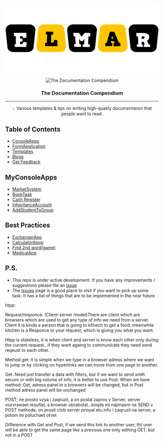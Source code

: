 ![banner](https://github.com/elmar049/PragmatechCsharpProject/blob/master/banner.png)
<p align="center">
 <img src="https://i.imgur.com/rSyq3MW.png" alt="The Documentation Compendium"></a>
</p>

<h3 align="center">The Documentation Compendium</h3>

<div align="center">


</div>

---

<p align = "center">💡 Various templates & tips on writing high-quality documentation that people want to read.</p>


## Table of Contents

- [ConsoleApps](#console)
- [FormApplication](#formapp)
- [Templates](#templates)
- [Blogs](#art)
- [Get Feedback](#WriteIssue)


## MyConsoleApps <a name = "console"></a> 

- [MarketSystem](https://github.com/elmar049/PragmatechCsharpProject/tree/master/HomeWorkTask/SuperMarketTask)
- [BookTask](https://github.com/elmar049/PragmatechCsharpProject/tree/master/HomeWorkTask/BookTask)
- [Cash Register](https://github.com/elmar049/PragmatechCsharpProject/tree/master/HomeWorkTask/CashRegister)
- [InheritanceAccount](https://github.com/elmar049/PragmatechCsharpProject/tree/master/Lessons/Class)
- [AddStudentToGroup](https://github.com/elmar049/PragmatechCsharpProject/tree/master/HomeWorkTask/CourseTask/GroupStudentTask)


## Best Practices<a name = "formapp"></a>

- [ExchangerApp](https://github.com/elmar049/PragmatechCsharpProject/tree/master/HomeWorkTask/CurrencyExchangerTask)
- [CalculatorAppp](https://github.com/elmar049/PragmatechCsharpProject/tree/master/HomeWorkTask/Calculator)
- [Find 2nd word(game)](https://github.com/elmar049/PragmatechCsharpProject/tree/master/Draft/Dictionary/Dictionary)
- [MedicalApp](https://github.com/elmar049/PragmatechCsharpProject/tree/master/HomeWorkTask/TaskMedicinee)


## P.S. <a name = "WriteIssue"></a>

- This repo is under active development. If you have any improvements / suggestions please file an [issue](https://github.com/kylelobo/The-Documentation-Compendium/issues/new/choose)
- The [issues](https://github.com/elmar049/PragmatechCsharpProject/issues) page is a good place to visit if you want to pick up some task. It has a list of things that are to be implemented in the near future



htpp:

Request/responce: (Client-server model)There are client which are browsers which are used to get any type of info we need from a server.
Client it is kinda a person that is going to kithech to get a food, meanwhile kitchen is a Responce to your request, which is giving you what you want.

Htpp is stateless, it is when client and server is know each other only during the current request...if they want againg to communicate they need send reqeust to each other.

Method get: it is simple when we type in a browser adress where we want to jump or by clicking on hyperlinks we can move from one page to another.


Get:  Need just transfer a data with filters, but if we want to send smth secure or with big volume of info, it is better to use Post:
When we have method: Get, adress panel in a browsers will be changed, but in Post method adress panel will be unchanged

POST;  ne prosto vzya i zaqruzil, a on poslal zapros v Server, server vozvrawaet resultat, a browser obrabotal...koqda mi najimaem na SEND v POST methode, on prosit ctob server prinyal etu infu i zaqruzil na server, a potom mi poluchaet otvet

Difference with Get and Post, if we send this link to another user, tht user will be able to get the same page like a previous one only withing GET, but not in a POST
